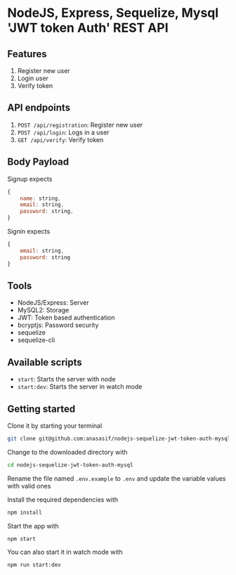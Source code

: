 # NodeJS, Express, Sequelize, Mysql 'JWT token Auth' REST API 

## Features
1. Register new user
2. Login user
3. Verify token

## API endpoints

1. `POST /api/registration`: Register new user
2. `POST /api/login`: Logs in a user
3. `GET /api/verify`: Verify token

## Body Payload
Signup expects

```js
{
    name: string,
    email: string,
    password: string,
}
```

Signin expects

```js
{
    email: string,
    password: string
}
```
## Tools
* NodeJS/Express: Server
* MySQL2: Storage
* JWT: Token based authentication
* bcryptjs: Password security
* sequelize
* sequelize-cli

## Available scripts
* `start`: Starts the server with node
* `start:dev`: Starts the server in watch mode

## Getting started

Clone it by starting your terminal

```sh
git clone git@github.com:anasasif/nodejs-sequelize-jwt-token-auth-mysql.git
```
Change to the downloaded directory with

```sh
cd nodejs-sequelize-jwt-token-auth-mysql
```

Rename the file named `.env.example` to `.env` and update the variable values with valid ones

Install the required dependencies with

```sh
npm install
```

Start the app with

```sh
npm start
```

You can also start it in watch mode with

```sh
npm run start:dev
```